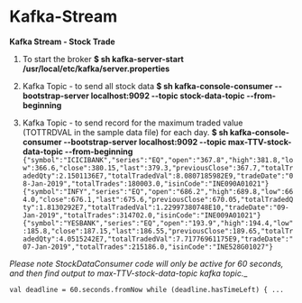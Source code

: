 # Kafka-Stream
**Kafka Stream - Stock Trade**

1) To start the broker 
**$ sh kafka-server-start /usr/local/etc/kafka/server.properties**

2) Kafka Topic - to send all stock data
**$ sh kafka-console-consumer --bootstrap-server localhost:9092 --topic stock-data-topic --from-beginning**


3) Kafka Topic - to send record for the maximum traded value (TOTTRDVAL in the sample data file) for each day. 
**$ sh kafka-console-consumer --bootstrap-server localhost:9092 --topic max-TTV-stock-data-topic --from-beginning**
`{"symbol":"ICICIBANK","series":"EQ","open":"367.8","high":381.8,"low":366.6,"close":380.15,"last":379.3,"previousClose":367.7,"totalTradedQty":2.1501136E7,"totalTradedVal":8.0807185982E9,"tradeDate":"08-Jan-2019","totalTrades":180003.0,"isinCode":"INE090A01021"}
{"symbol":"INFY","series":"EQ","open":"686.2","high":689.8,"low":664.0,"close":676.1,"last":675.6,"previousClose":670.05,"totalTradedQty":1.8130292E7,"totalTradedVal":1.22997380748E10,"tradeDate":"09-Jan-2019","totalTrades":314702.0,"isinCode":"INE009A01021"}
{"symbol":"YESBANK","series":"EQ","open":"193.9","high":194.4,"low":185.8,"close":187.15,"last":186.55,"previousClose":189.65,"totalTradedQty":4.0515242E7,"totalTradedVal":7.71776961175E9,"tradeDate":"07-Jan-2019","totalTrades":215186.0,"isinCode":"INE528G01027"}
`

_Please note StockDataConsumer code will only be active for 60 seconds, and then find output to max-TTV-stock-data-topic kafka topic.__
    
`val deadline = 60.seconds.fromNow
while (deadline.hasTimeLeft) { ...`